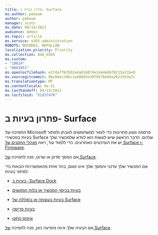 ```yaml
---
title: פתרון בעיות ב- Surface
ms.author: pebaum
author: pebaum
manager: scotv
ms.date: 04/14/2021
audience: Admin
ms.topic: article
ms.service: o365-administration
ROBOTS: NOINDEX, NOFOLLOW
localization_priority: Priority
ms.collection: Adm_O365
ms.custom:
- "10024"
- "9003951"
ms.openlocfilehash: e1fda7763502a4a816874e1ab44d6f8215a21be9
ms.sourcegitcommit: 8bc60ec34bc1e40685e3976576e04a2623f63a7c
ms.translationtype: MT
ms.contentlocale: he-IL
ms.lasthandoff: 04/15/2021
ms.locfileid: "51837476"
---
```

# <a name="troubleshoot-surface"></a>פתרון בעיות ב- Surface

התמיכה של Microsoft פרסמה מגוון פתרונות כדי לעזור למשתמשים לאבחן ולפתור בעיות במכשירי Surface שלהם. הדבר הראשון שיש לעשות הוא לוודא שלמכשיר שלך יש את העדכונים האחרונים. כדי ללמוד עוד, ראה [מנהלי התקנים של Surface ו- Firmware](https://docs.microsoft.com/surface/support-solutions-surface#surface-drivers-and-firmware).

אם המסך סדוק או שרוט, פנה לתמיכה [של Surface](https://docs.microsoft.com/surface/contact-surface-support?tabs=online).

אם המכשיר שלך עדכני והמסך שלך אינו פגום, בחר אחת מהאפשרויות הבאות כדי לפתור בעיות:
 
- [בעיות ב- Surface Dock](https://docs.microsoft.com/surface/support-solutions-surface#surface-dock-issues)
 
- [בעיות בכיסוי המכשיר או בלוח המקשים](https://support.microsoft.com/sbs/surface/troubleshoot-your-surface-type-cover-or-keyboard-5b7ed1a7-bedd-5164-94a7-87f8e95df3fe?)
 
- [בעיות בעוצמה או בסוללה של Surface](https://docs.microsoft.com/surface/support-solutions-surface#surface-power-or-battery-issues)
 
- [בעיות פריסה](https://docs.microsoft.com/surface/support-solutions-surface#deployment-issues)
 
- [איפוס התקן](https://docs.microsoft.com/surface/support-solutions-surface#reset-device)

אם הבעיה שלך אינה מופיעה כאן, פנה לתמיכה [של Surface](https://docs.microsoft.com/surface/contact-surface-support?tabs=online).

